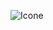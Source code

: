 
<p><img alt="Icone" title="Icone que gosto" src="https://64.media.tumblr.com/cf6c46db14d88f72771d137f9e2d6d7f/tumblr_msctj9QOyp1r2x9k2o1_500.gif" /></p>
